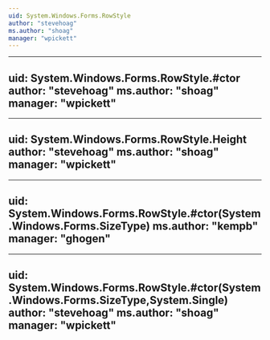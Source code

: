 ```yaml
---
uid: System.Windows.Forms.RowStyle
author: "stevehoag"
ms.author: "shoag"
manager: "wpickett"
---
```


---
uid: System.Windows.Forms.RowStyle.#ctor
author: "stevehoag"
ms.author: "shoag"
manager: "wpickett"
---

---
uid: System.Windows.Forms.RowStyle.Height
author: "stevehoag"
ms.author: "shoag"
manager: "wpickett"
---

---
uid: System.Windows.Forms.RowStyle.#ctor(System.Windows.Forms.SizeType)
ms.author: "kempb"
manager: "ghogen"
---

---
uid: System.Windows.Forms.RowStyle.#ctor(System.Windows.Forms.SizeType,System.Single)
author: "stevehoag"
ms.author: "shoag"
manager: "wpickett"
---
